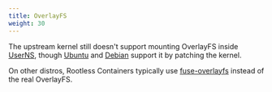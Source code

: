 ```yaml
---
title: OverlayFS
weight: 30
---
```



The upstream kernel still doesn't support mounting OverlayFS inside [UserNS](../userns/),
though [Ubuntu](https://kernel.ubuntu.com/git/ubuntu/ubuntu-bionic.git/commit/fs/overlayfs?id=3b7da90f28fe1ed4b79ef2d994c81efbc58f1144)
and [Debian](https://salsa.debian.org/kernel-team/linux/blob/283390e7feb21b47779b48e0c8eb0cc409d2c815/debian/patches/debian/overlayfs-permit-mounts-in-userns.patch)
support it by patching the kernel.


On other distros, Rootless Containers typically use [fuse-overlayfs](/glossary#fuse-overlayfs) instead of the real OverlayFS.
